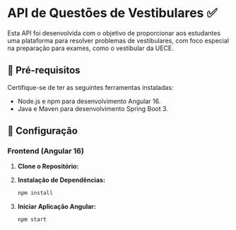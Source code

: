 # API de Questões de Vestibulares ✅

Esta API foi desenvolvida com o objetivo de proporcionar aos estudantes uma plataforma para resolver problemas de vestibulares, com foco especial na preparação para exames, como o vestibular da UECE.

## 📝 Pré-requisitos

Certifique-se de ter as seguintes ferramentas instaladas:

- Node.js e npm para desenvolvimento Angular 16.
- Java e Maven para desenvolvimento Spring Boot 3.

## 🔧 Configuração

### Frontend (Angular 16)

1. **Clone o Repositório:**
   
3. **Instalação de Dependências:**
   ```bash
   npm install
   
4. **Iniciar Aplicação Angular:**
   ```bash
   npm start
